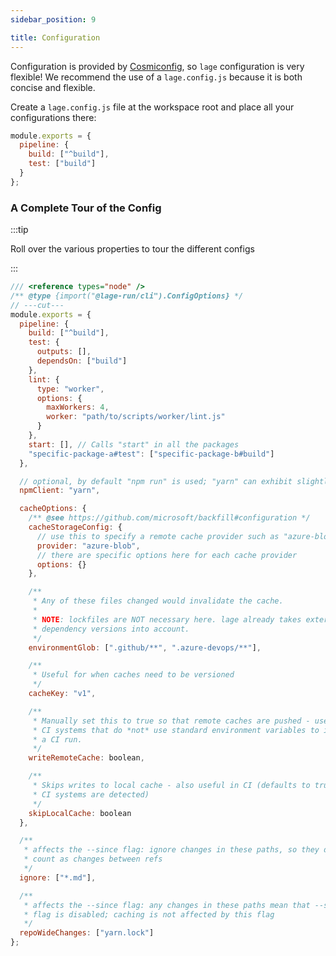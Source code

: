```yaml
---
sidebar_position: 9

title: Configuration
---
```


Configuration is provided by [Cosmiconfig](https://www.npmjs.com/package/cosmiconfig), so `lage` configuration is very flexible! We recommend the use of a `lage.config.js` because it is both concise and flexible.

Create a `lage.config.js` file at the workspace root and place all your configurations there:

```js title="/lage.config.js"
module.exports = {
  pipeline: {
    build: ["^build"],
    test: ["build"]
  }
};
```

### A Complete Tour of the Config

:::tip

Roll over the various properties to tour the different configs

:::

```js twoslash title="/lage.config.js"
/// <reference types="node" />
/** @type {import("@lage-run/cli").ConfigOptions} */
// ---cut---
module.exports = {
  pipeline: {
    build: ["^build"],
    test: {
      outputs: [],
      dependsOn: ["build"]
    },
    lint: {
      type: "worker",
      options: {
        maxWorkers: 4,
        worker: "path/to/scripts/worker/lint.js"
      }
    },
    start: [], // Calls "start" in all the packages
    "specific-package-a#test": ["specific-package-b#build"]
  },

  // optional, by default "npm run" is used; "yarn" can exhibit slightly different behavior,
  npmClient: "yarn",

  cacheOptions: {
    /** @see https://github.com/microsoft/backfill#configuration */
    cacheStorageConfig: {
      // use this to specify a remote cache provider such as "azure-blob",
      provider: "azure-blob",
      // there are specific options here for each cache provider
      options: {}
    },

    /**
     * Any of these files changed would invalidate the cache.
     *
     * NOTE: lockfiles are NOT necessary here. lage already takes external
     * dependency versions into account.
     */
    environmentGlob: [".github/**", ".azure-devops/**"],

    /**
     * Useful for when caches need to be versioned
     */
    cacheKey: "v1",

    /**
     * Manually set this to true so that remote caches are pushed - useful in
     * CI systems that do *not* use standard environment variables to indicate
     * a CI run.
     */
    writeRemoteCache: boolean,

    /**
     * Skips writes to local cache - also useful in CI (defaults to true when
     * CI systems are detected)
     */
    skipLocalCache: boolean
  },

  /**
   * affects the --since flag: ignore changes in these paths, so they do not
   * count as changes between refs
   */
  ignore: ["*.md"],

  /**
   * affects the --since flag: any changes in these paths mean that --since
   * flag is disabled; caching is not affected by this flag
   */
  repoWideChanges: ["yarn.lock"]
};
```

